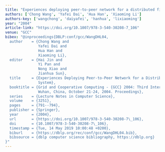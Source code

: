 ```yaml
---
title: "Experiences deploying peer-to-peer network for a distributed file system"
authors: ['Chong Wang', 'Yafei Dai', 'Hua Han', 'Xiaoming Li']
authors-key: ['wangchong', 'daiyafei', 'hanhua', 'lixiaoming']
year: "2004"
article-link: "https://doi.org/10.1007/978-3-540-30208-7_106"
venue: "GCC"
bibex: "@inproceedings{DBLP:conf/gcc/WangDHL04,
  author    = {Chong Wang and
               Yafei Dai and
               Hua Han and
               Xiaoming Li},
  editor    = {Hai Jin and
               Yi Pan and
               Nong Xiao and
               Jianhua Sun},
  title     = {Experiences Deploying Peer-to-Peer Network for a Distributed File
               System},
  booktitle = {Grid and Cooperative Computing - {GCC} 2004: Third International Conference,
               Wuhan, China, October 21-24, 2004. Proceedings},
  series    = {Lecture Notes in Computer Science},
  volume    = {3251},
  pages     = {791--794},
  publisher = {Springer},
  year      = {2004},
  url       = {https://doi.org/10.1007/978-3-540-30208-7\_106},
  doi       = {10.1007/978-3-540-30208-7\_106},
  timestamp = {Tue, 14 May 2019 10:00:48 +0200},
  biburl    = {https://dblp.org/rec/conf/gcc/WangDHL04.bib},
  bibsource = {dblp computer science bibliography, https://dblp.org}
}"
---
```

